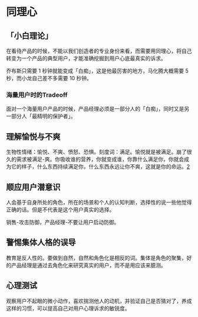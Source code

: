 # 同理心

## 「小白理论」

在看待产品的时候，不能以我们创造者的专业身份来看，而需要用同理心，将自己转变为一个产品的典型用户，才能准确挖掘到用户心底最真实的诉求。

乔布斯只需要 1 秒钟就能变成「白痴」，这是他最厉害的地方，马化腾大概需要 5 秒，而小龙自己差不多需要 10 秒钟。

### 海量用户时的Tradeoff

面对一个海量用户产品的时候，产品经理必须是一部分人的「白痴」，同时又是另一部分人「最精明的保护者」。

## 理解愉悦与不爽

生物性情绪：愉悦、不爽、愤怒、恐惧。刻度词：满足。愉悦就是被满足。崩了很久的需求被满足-爽。你吸收谁的营养，你就变成谁，你靠什么满足你，你就会成为它的样子，什么东西持续满足你，什么东西永远让你不爽，这就是你的命运。[2]

## 顺应用户潜意识

人会基于自身所处的角色，所在的场景和个人的认知判断，选择性的说一些他觉得正确的话。但是不代表是这个用户真实的选择。

销售-攻击防御，产品经理-不要让用户启动防御。

## 警惕集体人格的误导

教育是反人性的。要做到自然，自然和角色化是相反的词。集体是角色的聚集，好的产品经理是通过去角色化来研究真实的用户，而不是用应该来臆测。

## 心理测试

观察用户不起眼的微小动作，喜欢揣测他人的动机，并验证自己是否猜对了，养成这样的习惯，可以提高自己对用户心理诉求的敏锐度。





[1]: https://www.zhihu.com/market/paid_column/1312360599620358144/section/1312363035928502272
[2]: https://zhuanlan.zhihu.com/p/390605099
